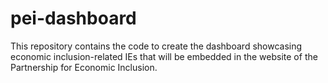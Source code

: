 # pei-dashboard
This repository contains the code to create the dashboard showcasing economic inclusion-related IEs that will be embedded in the website of the Partnership for Economic Inclusion.
